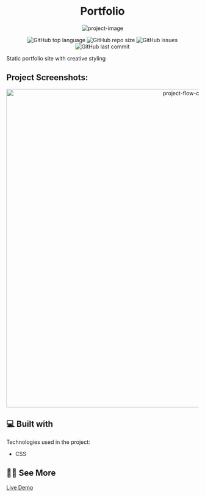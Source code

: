 <h1 align="center" id="title">Portfolio</h1>

<p align="center"><img src="https://socialify.git.ci/Spawn9986/generic-portfolio/image?language=1&amp;name=1&amp;owner=1&amp;theme=Auto" alt="project-image"></p>

<p align="center">
<img alt="GitHub top language" src="https://img.shields.io/github/languages/top/Spawn9986/generic-portfolio?logo=GitHub&style=flat-square"> <img alt="GitHub repo size" src="https://img.shields.io/github/repo-size/Spawn9986/generic-portfolio?logo=Github&style=flat-square"> <img alt="GitHub issues" src="https://img.shields.io/github/issues/Spawn9986/generic-portfolio?logo=GitHub&style=flat-square"> <img alt="GitHub last commit" src="https://img.shields.io/github/last-commit/Spawn9986/generic-portfolio?logo=GitHub&style=flat-square">
</p>

<p id="description">Static portfolio site with creative styling</p>

<h2>Project Screenshots:</h2>

<div align="center">
<img src="https://github.com/Spawn9986/portfolio/blob/main/screenshot/portfolio.png" alt="project-flow-chart" width="926" height="833"/>
</div>

<h2>💻 Built with</h2>

Technologies used in the project:

- CSS

<h2>👨‍💻 See More</h2>

<a href="https://spawn9986.github.io/portfolio/">Live Demo</a>
